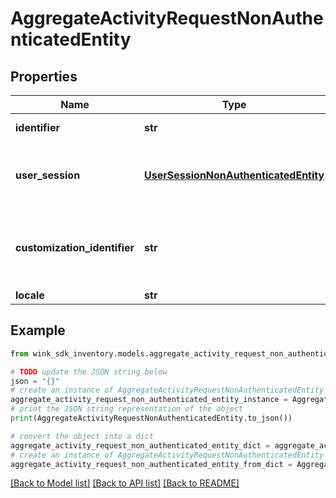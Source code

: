 # AggregateActivityRequestNonAuthenticatedEntity


## Properties

Name | Type | Description | Notes
------------ | ------------- | ------------- | -------------
**identifier** | **str** | Record identifier | 
**user_session** | [**UserSessionNonAuthenticatedEntity**](UserSessionNonAuthenticatedEntity.md) | User session containing itinerary and other data by the user | 
**customization_identifier** | **str** | The configuration identifier that was used during this call. | [optional] 
**locale** | **str** |  | [optional] 

## Example

```python
from wink_sdk_inventory.models.aggregate_activity_request_non_authenticated_entity import AggregateActivityRequestNonAuthenticatedEntity

# TODO update the JSON string below
json = "{}"
# create an instance of AggregateActivityRequestNonAuthenticatedEntity from a JSON string
aggregate_activity_request_non_authenticated_entity_instance = AggregateActivityRequestNonAuthenticatedEntity.from_json(json)
# print the JSON string representation of the object
print(AggregateActivityRequestNonAuthenticatedEntity.to_json())

# convert the object into a dict
aggregate_activity_request_non_authenticated_entity_dict = aggregate_activity_request_non_authenticated_entity_instance.to_dict()
# create an instance of AggregateActivityRequestNonAuthenticatedEntity from a dict
aggregate_activity_request_non_authenticated_entity_from_dict = AggregateActivityRequestNonAuthenticatedEntity.from_dict(aggregate_activity_request_non_authenticated_entity_dict)
```
[[Back to Model list]](../README.md#documentation-for-models) [[Back to API list]](../README.md#documentation-for-api-endpoints) [[Back to README]](../README.md)


